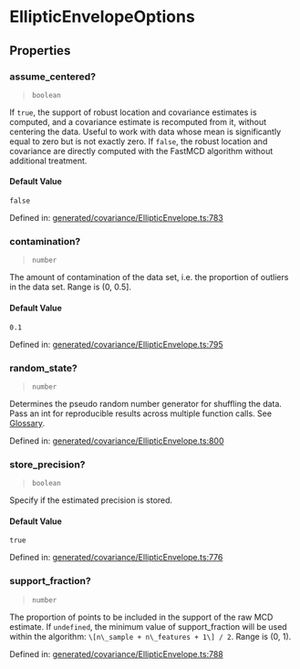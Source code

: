 # EllipticEnvelopeOptions

## Properties

### assume\_centered?

> `boolean`

If `true`, the support of robust location and covariance estimates is computed, and a covariance estimate is recomputed from it, without centering the data. Useful to work with data whose mean is significantly equal to zero but is not exactly zero. If `false`, the robust location and covariance are directly computed with the FastMCD algorithm without additional treatment.

#### Default Value

`false`

Defined in:  [generated/covariance/EllipticEnvelope.ts:783](https://github.com/transitive-bullshit/scikit-learn-ts/blob/122b3c0/packages/sklearn/src/generated/covariance/EllipticEnvelope.ts#L783)

### contamination?

> `number`

The amount of contamination of the data set, i.e. the proportion of outliers in the data set. Range is (0, 0.5\].

#### Default Value

`0.1`

Defined in:  [generated/covariance/EllipticEnvelope.ts:795](https://github.com/transitive-bullshit/scikit-learn-ts/blob/122b3c0/packages/sklearn/src/generated/covariance/EllipticEnvelope.ts#L795)

### random\_state?

> `number`

Determines the pseudo random number generator for shuffling the data. Pass an int for reproducible results across multiple function calls. See [Glossary](../../glossary.html#term-random_state).

Defined in:  [generated/covariance/EllipticEnvelope.ts:800](https://github.com/transitive-bullshit/scikit-learn-ts/blob/122b3c0/packages/sklearn/src/generated/covariance/EllipticEnvelope.ts#L800)

### store\_precision?

> `boolean`

Specify if the estimated precision is stored.

#### Default Value

`true`

Defined in:  [generated/covariance/EllipticEnvelope.ts:776](https://github.com/transitive-bullshit/scikit-learn-ts/blob/122b3c0/packages/sklearn/src/generated/covariance/EllipticEnvelope.ts#L776)

### support\_fraction?

> `number`

The proportion of points to be included in the support of the raw MCD estimate. If `undefined`, the minimum value of support\_fraction will be used within the algorithm: `\[n\_sample + n\_features + 1\] / 2`. Range is (0, 1).

Defined in:  [generated/covariance/EllipticEnvelope.ts:788](https://github.com/transitive-bullshit/scikit-learn-ts/blob/122b3c0/packages/sklearn/src/generated/covariance/EllipticEnvelope.ts#L788)
